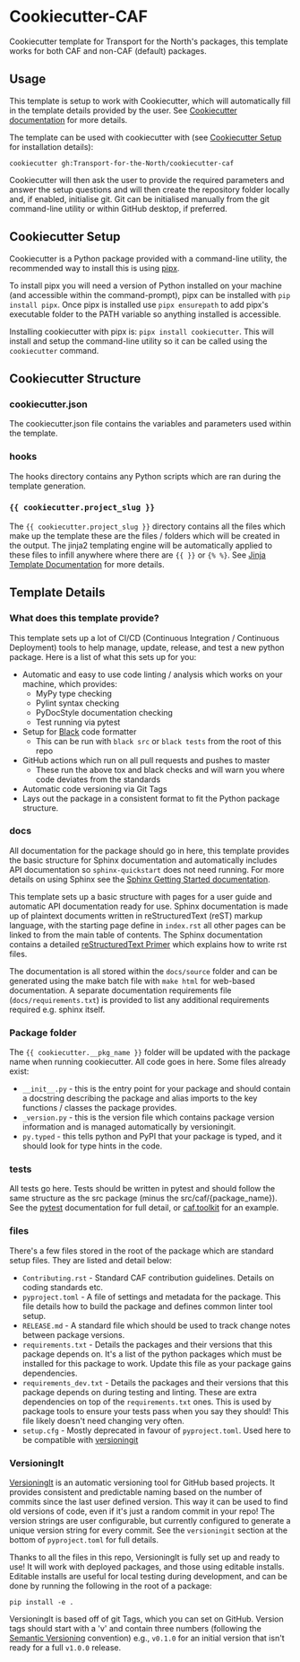 # Cookiecutter-CAF

Cookiecutter template for Transport for the North's packages, this template works for both
CAF and non-CAF (default) packages.

## Usage

This template is setup to work with Cookiecutter, which will automatically fill in the template
details provided by the user. See [Cookiecutter documentation](https://cookiecutter.readthedocs.io/en/stable/index.html)
for more details.

The template can be used with cookiecutter with (see [Cookiecutter Setup](#cookiecutter-setup)
for installation details):

`cookiecutter gh:Transport-for-the-North/cookiecutter-caf`

Cookiecutter will then ask the user to provide the required parameters and answer the setup
questions and will then create the repository folder locally and, if enabled, initialise git.
Git can be initialised manually from the git command-line utility or within GitHub desktop,
if preferred.

## Cookiecutter Setup

Cookiecutter is a Python package provided with a command-line utility, the recommended way to
install this is using [pipx](https://pipx.pypa.io/stable/).

To install pipx you will need a version of Python installed on your machine (and accessible
within the command-prompt), pipx can be installed with `pip install pipx`. Once pipx is installed
use `pipx ensurepath` to add pipx's executable folder to the PATH variable so anything installed
is accessible.

Installing cookiecutter with pipx is: `pipx install cookiecutter`. This will install and setup
the command-line utility so it can be called using the `cookiecutter` command.

## Cookiecutter Structure

### cookiecutter.json

The cookiecutter.json file contains the variables and parameters used within the template.

### hooks

The hooks directory contains any Python scripts which are ran during the template generation.

### `{{ cookiecutter.project_slug }}`

The `{{ cookiecutter.project_slug }}` directory contains all the files which make up the template
these are the files / folders which will be created in the output. The jinja2 templating engine
will be automatically applied to these files to infill anywhere where there are `{{ }}` or `{% %}`.
See [Jinja Template Documentation](https://jinja.palletsprojects.com/en/3.1.x/templates/#) for
more details.

## Template Details

### What does this template provide?

This template sets up a lot of CI/CD (Continuous Integration / Continuous Deployment) tools
to help manage, update, release, and test a new python package. Here is a list of what
this sets up for you:

- Automatic and easy to use code linting / analysis which works on your machine, which provides:
  - MyPy type checking
  - Pylint syntax checking
  - PyDocStyle documentation checking
  - Test running via pytest
- Setup for [Black](https://github.com/psf/black) code formatter
  - This can be run with `black src` or `black tests` from the root of this repo
- GitHub actions which run on all pull requests and pushes to master
  - These run the above tox and black checks and will warn you where code deviates from the standards
- Automatic code versioning via Git Tags
- Lays out the package in a consistent format to fit the Python package structure.

### docs

All documentation for the package should go in here, this template provides the basic structure
for Sphinx documentation and automatically includes API documentation so `sphinx-quickstart` does
not need running. For more details on using Sphinx see the
[Sphinx Getting Started documentation](https://www.sphinx-doc.org/en/master/usage/quickstart.html).

This template sets up a basic structure with pages for a user guide and automatic API documentation
ready for use. Sphinx documentation is made up of plaintext documents written in
reStructuredText (reST) markup language, with the starting page define in `index.rst` all other
pages can be linked to from the main table of contents. The Sphinx documentation contains a detailed
[reStructuredText Primer](https://www.sphinx-doc.org/en/master/usage/restructuredtext/basics.html)
which explains how to write rst files.

The documentation is all stored within the `docs/source` folder and can be generated using the make
batch file with `make html` for web-based documentation. A separate documentation requirements file
(`docs/requirements.txt`) is provided to list any additional requirements required e.g. sphinx itself.

### Package folder

The `{{ cookiecutter.__pkg_name }}` folder will be updated with the package name when running
cookiecutter. All code goes in here. Some files already exist:

- `__init__.py` - this is the entry point for your package and should contain a docstring
  describing the package and alias imports to the key functions / classes the package provides.
- `_version.py` - this is the version file which contains package version information and is
  managed automatically by versioningit.
- `py.typed` - this tells python and PyPI that your package is typed, and it should
  look for type hints in the code.

### tests

All tests go here.
Tests should be written in pytest and should follow the same structure as the src package
(minus the src/caf/{package_name}). See the [pytest](https://docs.pytest.org/en/7.2.x/)
documentation for full detail, or [caf.toolkit](https://github.com/Transport-for-the-North/caf.toolkit)
for an example.

### files

There's a few files stored in the root of the package which are standard setup files. They are
listed and detail below:

- `Contributing.rst` - Standard CAF contribution guidelines. Details on coding standards etc.
- `pyproject.toml` - A file of settings and metadata for the package. This file details how to
  build the package and defines common linter tool setup.
- `RELEASE.md` - A standard file which should be used to track change notes between package versions.
- `requirements.txt` - Details the packages and their versions that this package depends on. It's a
  list of the python packages which must be installed for this package to work. Update this file
  as your package gains dependencies.
- `requirements_dev.txt` - Details the packages and their versions that this package depends on during
  testing and linting. These are extra dependencies on top of the `requirements.txt` ones. This is
  used by package tools to ensure your tests pass when you say they should! This file likely doesn't
  need changing very often.
- `setup.cfg` - Mostly deprecated in favour of `pyproject.toml`. Used here to be compatible with
  [versioningit](https://github.com/jwodder/versioningit)

### VersioningIt

[VersioningIt](https://github.com/jwodder/versioningit)
is an automatic versioning tool for GitHub based projects. It provides
consistent and predictable naming based on the number of commits since the last
user defined version. This way it can be used to find old versions of code, even
if it's just a random commit in your repo!
The version strings are user configurable, but currently configured to generate
a unique version string for every commit. See the `versioningit` section at the
bottom of `pyproject.toml` for full details.

Thanks to all the files in this repo, VersioningIt is fully set up and ready
to use! It will work with deployed packages, and those using editable installs.
Editable installs are useful for local testing during development, and can be
done by running the following in the root of a package:

`pip install -e .`

VersioningIt is based off of git Tags, which you can set on GitHub. Version
tags should start with a 'v' and contain three numbers (following the
[Semantic Versioning](https://semver.org/) convention) e.g., `v0.1.0` for an
initial version that isn't ready for a full `v1.0.0` release.
